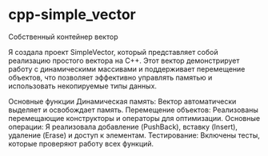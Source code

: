# cpp-simple_vector
Cобственный контейнер вектор

Я создала проект SimpleVector, который представляет собой реализацию простого вектора на C++.
Этот вектор демонстрирует работу с динамическими массивами и поддерживает перемещение объектов,
что позволяет эффективно управлять памятью и использовать некопируемые типы данных.

Основные функции
Динамическая память: Вектор автоматически выделяет и освобождает память.
Перемещение объектов: Реализованы перемещающие конструкторы и операторы для оптимизации.
Основные операции: Я реализовала добавление (PushBack), вставку (Insert), удаление (Erase) и доступ к элементам.
Тестирование: Включены тесты, которые проверяют работу всех функций.

